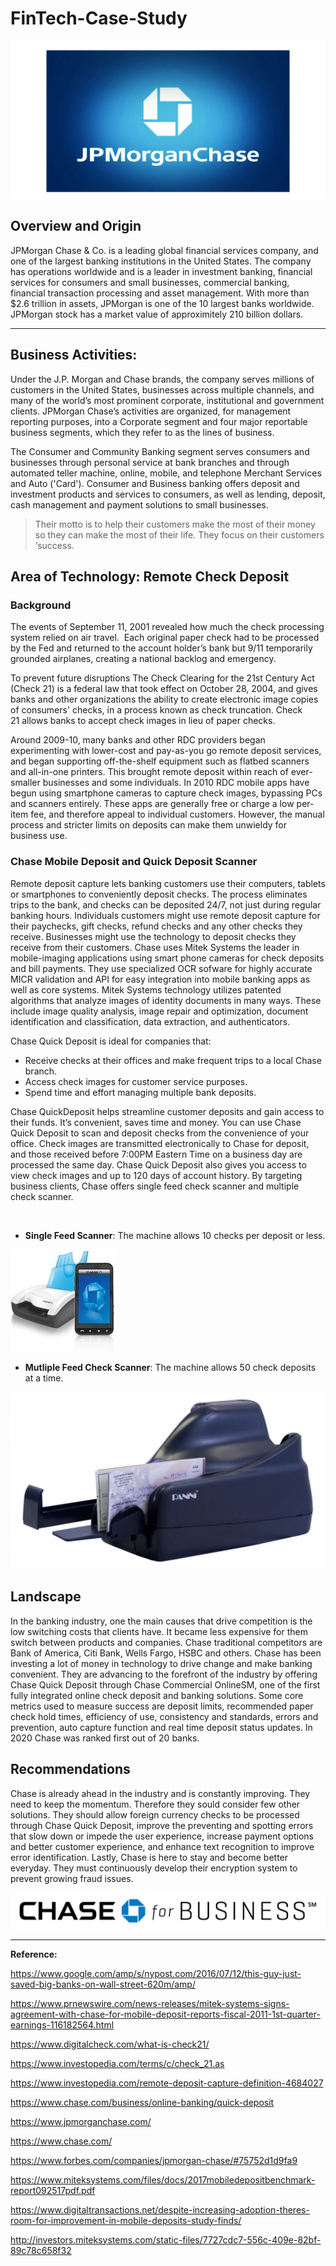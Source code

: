 # FinTech-Case-Study

![markdown-image](Chase1.jpg)


## Overview and Origin

JPMorgan Chase & Co. is a leading global financial services company, and one of the largest banking institutions in the United States. The company has operations worldwide and is a leader in investment banking, financial services for consumers and small businesses, commercial banking, financial transaction processing and asset management. With more than $2.6 trillion in assets, JPMorgan is one of the 10 largest banks worldwide. JPMorgan stock has a market value of approximitely 210 billion dollars. 

---

## Business Activities:

Under the J.P. Morgan and Chase brands, the company serves millions of customers in the United States, businesses across multiple channels, and many of the world’s most prominent corporate, institutional and government clients. JPMorgan Chase’s activities are organized, for management reporting purposes, into a Corporate segment and four major reportable business segments, which they refer to as the lines of business. 

The Consumer and Community Banking segment serves consumers and businesses through personal service at bank branches and through automated teller machine, online, mobile, and telephone Merchant Services and Auto ('Card'). Consumer and Business banking offers deposit and investment products and services to consumers, as well as lending, deposit, cash management and payment solutions to small businesses. 



>Their motto is to help their customers make the most of their money so they can make the most of their life. They focus on their customers ‘success. 

## Area of Technology:  Remote Check Deposit

### Background

The events of September 11, 2001 revealed how much the check processing system relied on air travel.  Each original paper check had to be processed by the Fed and returned to the account holder’s bank but 9/11 temporarily grounded airplanes, creating a national backlog and emergency. 

To prevent future disruptions The Check Clearing for the 21st Century Act (Check 21) is a federal law that took effect on October 28, 2004, and gives banks and other organizations the ability to create electronic image copies of consumers' checks, in a process known as check truncation. Check 21 allows banks to accept check images in lieu of paper checks.

Around 2009-10, many banks and other RDC providers began experimenting with lower-cost and pay-as-you go remote deposit services, and began supporting off-the-shelf equipment such as flatbed scanners and all-in-one printers. This brought remote deposit within reach of ever-smaller businesses and some individuals. In 2010 RDC mobile apps have begun using smartphone cameras to capture check images, bypassing PCs and scanners entirely. These apps are generally free or charge a low per-item fee, and therefore appeal to individual customers. However, the manual process and stricter limits on deposits can make them unwieldy for business use.


### Chase Mobile Deposit and Quick Deposit Scanner

Remote deposit capture lets banking customers use their computers, tablets or smartphones to conveniently deposit checks. The process eliminates trips to the bank, and checks can be deposited 24/7, not just during regular banking hours. Individuals customers might use remote deposit capture for their paychecks, gift checks, refund checks and any other checks they receive. Businesses might use the technology to deposit checks they receive from their customers. Chase uses Mitek Systems the leader in mobile-imaging applications using smart phone cameras for check deposits and bill payments. They use specialized OCR sofware for highly accurate MICR validation and API for easy integration into mobile banking apps as well as core systems. Mitek Systems technology utilizes patented algorithms that analyze images of identity documents in many ways. These include image quality analysis, image repair and optimization, document identification and classification, data extraction, and authenticators.


 Chase Quick Deposit is ideal for companies that: 
 * Receive checks at their offices and make frequent trips to a local Chase branch.
 * Access check images for customer service purposes.
 * Spend time and effort managing multiple bank deposits.
 
 Chase QuickDeposit helps streamline customer deposits and gain access to their funds. It’s convenient, saves time and money. You can use Chase Quick Deposit to scan and deposit checks from the convenience of your office. Check images are transmitted electronically to Chase for deposit, and those received before 7:00PM Eastern Time on a business day are processed the same day. Chase Quick Deposit also gives you access to view check images and up to 120 days of account history. By targeting business clients, Chase offers single feed check scanner and multiple check scanner.

 
*  **Single Feed Scanner**: The machine allows 10 checks per deposit or less.

![markdown-image](ChaseSingleFeedScanner.png)

* **Mutliple Feed Check Scanner**: The machine allows 50 check deposits at a time.

![markdown-image](ChaseMultipleFeedScanner.png)




## Landscape

In the banking industry, one the main causes that drive competition is the low switching costs that clients have. It became less expensive for them switch between products and companies. Chase traditional competitors are Bank of America, Citi Bank, Wells Fargo, HSBC and others. Chase has been investing a lot of money in technology to drive change and make banking convenient. They are advancing to the forefront of the industry by offering Chase Quick Deposit through Chase Commercial OnlineSM, one of the first fully integrated online check deposit and banking solutions. Some core metrics used to measure success are deposit limits, recommended paper check hold times, efficiency of use, consistency and standards, errors and prevention, auto capture function and real time deposit status updates. In 2020 Chase was ranked first out of 20 banks. 



## Recommendations

Chase is already ahead in the industry and is constantly improving. They need to keep the momentum. Therefore they sould consider few other solutions. They should allow foreign currency checks to be processed through Chase Quick Deposit, improve the preventing and spotting errors that slow down or impede the user experience, increase payment options and better customer experience, and enhance text recognition to improve error identification. Lastly, Chase is here to stay and become better everyday. They must continuously develop their encryption system to prevent growing fraud issues. 




![markdown-image](ChaseForBusiness.png)

---
**Reference:**

https://www.google.com/amp/s/nypost.com/2016/07/12/this-guy-just-saved-big-banks-on-wall-street-620m/amp/

https://www.prnewswire.com/news-releases/mitek-systems-signs-agreement-with-chase-for-mobile-deposit-reports-fiscal-2011-1st-quarter-earnings-116182564.html

https://www.digitalcheck.com/what-is-check21/

https://www.investopedia.com/terms/c/check_21.as

https://www.investopedia.com/remote-deposit-capture-definition-4684027

https://www.chase.com/business/online-banking/quick-deposit

https://www.jpmorganchase.com/

https://www.chase.com/

https://www.forbes.com/companies/jpmorgan-chase/#75752d1d9fa9

https://www.miteksystems.com/files/docs/2017mobiledepositbenchmark-report092517pdf.pdf

https://www.digitaltransactions.net/despite-increasing-adoption-theres-room-for-improvement-in-mobile-deposits-study-finds/

http://investors.miteksystems.com/static-files/7727cdc7-556c-409e-82bf-89c78c658f32







